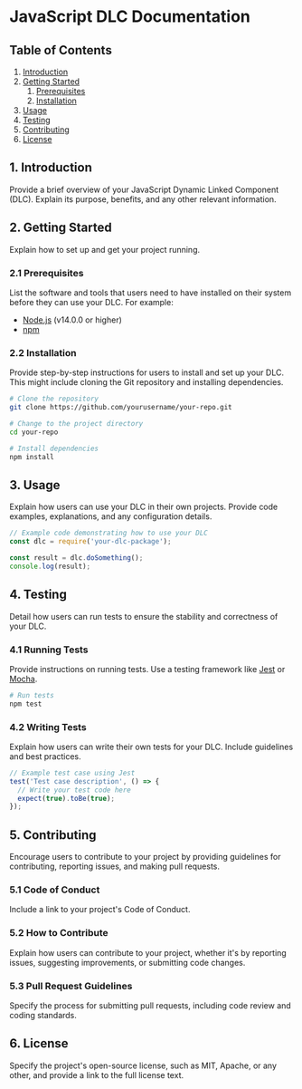 # JavaScript DLC Documentation

## Table of Contents
1. [Introduction](#introduction)
2. [Getting Started](#getting-started)
    1. [Prerequisites](#prerequisites)
    2. [Installation](#installation)
3. [Usage](#usage)
4. [Testing](#testing)
5. [Contributing](#contributing)
6. [License](#license)

## 1. Introduction <a name="introduction"></a>

Provide a brief overview of your JavaScript Dynamic Linked Component (DLC). Explain its purpose, benefits, and any other relevant information.

## 2. Getting Started <a name="getting-started"></a>

Explain how to set up and get your project running.

### 2.1 Prerequisites <a name="prerequisites"></a>

List the software and tools that users need to have installed on their system before they can use your DLC. For example:

- [Node.js](https://nodejs.org/) (v14.0.0 or higher)
- [npm](https://www.npmjs.com/)

### 2.2 Installation <a name="installation"></a>

Provide step-by-step instructions for users to install and set up your DLC. This might include cloning the Git repository and installing dependencies.

```bash
# Clone the repository
git clone https://github.com/yourusername/your-repo.git

# Change to the project directory
cd your-repo

# Install dependencies
npm install
```

## 3. Usage <a name="usage"></a>

Explain how users can use your DLC in their own projects. Provide code examples, explanations, and any configuration details.

```javascript
// Example code demonstrating how to use your DLC
const dlc = require('your-dlc-package');

const result = dlc.doSomething();
console.log(result);
```

## 4. Testing <a name="testing"></a>

Detail how users can run tests to ensure the stability and correctness of your DLC.

### 4.1 Running Tests

Provide instructions on running tests. Use a testing framework like [Jest](https://jestjs.io/) or [Mocha](https://mochajs.org/).

```bash
# Run tests
npm test
```

### 4.2 Writing Tests

Explain how users can write their own tests for your DLC. Include guidelines and best practices.

```javascript
// Example test case using Jest
test('Test case description', () => {
  // Write your test code here
  expect(true).toBe(true);
});
```

## 5. Contributing <a name="contributing"></a>

Encourage users to contribute to your project by providing guidelines for contributing, reporting issues, and making pull requests.

### 5.1 Code of Conduct

Include a link to your project's Code of Conduct.

### 5.2 How to Contribute

Explain how users can contribute to your project, whether it's by reporting issues, suggesting improvements, or submitting code changes.

### 5.3 Pull Request Guidelines

Specify the process for submitting pull requests, including code review and coding standards.

## 6. License <a name="license"></a>

Specify the project's open-source license, such as MIT, Apache, or any other, and provide a link to the full license text.
